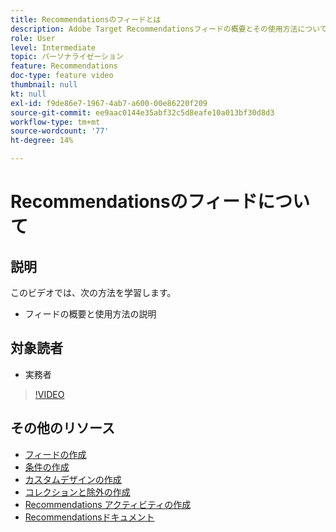 ```yaml
---
title: Recommendationsのフィードとは
description: Adobe Target Recommendationsフィードの概要とその使用方法について説明します
role: User
level: Intermediate
topic: パーソナライゼーション
feature: Recommendations
doc-type: feature video
thumbnail: null
kt: null
exl-id: f9de86e7-1967-4ab7-a600-00e86220f209
source-git-commit: ee9aac0144e35abf32c5d8eafe10a013bf30d8d3
workflow-type: tm+mt
source-wordcount: '77'
ht-degree: 14%

---
```


# Recommendationsのフィードについて

## 説明

このビデオでは、次の方法を学習します。

* フィードの概要と使用方法の説明

## 対象読者

* 実務者

>[!VIDEO](https://video.tv.adobe.com/v/27695?quality=12)

## その他のリソース

* [フィードの作成](create-a-feed.md)
* [条件の作成](create-criteria.md)
* [カスタムデザインの作成](create-custom-designs.md)
* [コレクションと除外の作成](create-collections-and-exclusions.md)
* [Recommendations アクティビティの作成](create-a-recommendations-activity.md)
* [Recommendationsドキュメント](https://docs.adobe.com/content/help/en/target/using/recommendations/recommendations.html)
